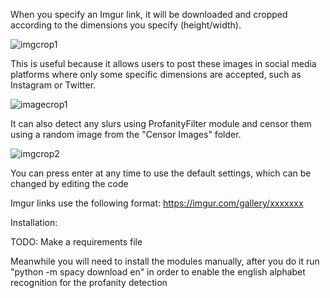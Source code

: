 When you specify an Imgur link, it will be downloaded and cropped according to the dimensions you specify (height/width).

![imgcrop1](https://user-images.githubusercontent.com/92279236/137273810-5c9a823e-4dea-4394-bc76-3f394b65a041.png)

This is useful because it allows users to post these images in social media platforms where only some specific dimensions are accepted, such as Instagram or Twitter.

![imagecrop1](https://user-images.githubusercontent.com/92279236/137273616-62f2637d-574f-4a04-aad0-972f384e4d8b.png)

It can also detect any slurs using ProfanityFilter module and censor them using a random image from the "Censor Images" folder.

![imgcrop2](https://user-images.githubusercontent.com/92279236/137273917-c7eda3d5-2f10-4154-a91e-1f3f2db1a8b8.png)

You can press enter at any time to use the default settings, which can be changed by editing the code

Imgur links use the following format: https://imgur.com/gallery/xxxxxxx

Installation:

TODO: Make a requirements file

Meanwhile you will need to install the modules manually, after you do it run "python -m spacy download en" in order to enable the english alphabet recognition for the profanity detection

